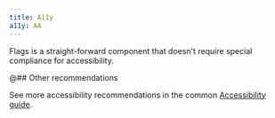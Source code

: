 ```yaml
---
title: A11y
a11y: AA
---
```


Flags is a straight-forward component that doesn't require special compliance for accessibility.

@## Other recommendations

See more accessibility recommendations in the common [Accessibility guide](/core-principles/a11y/#contrast).
